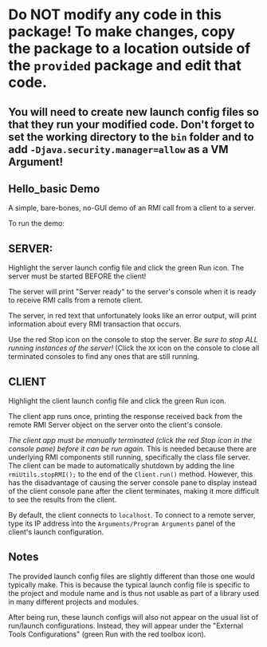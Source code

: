 # Do NOT modify any code in this package!   To make changes, copy the package to a location outside of the `provided` package and edit that code.

## You will need to create new launch config files so that they run your modified code.  Don't forget to set the working directory to the `bin` folder and to add `-Djava.security.manager=allow` as a VM Argument!

## Hello_basic Demo
A simple, bare-bones, no-GUI demo of an RMI call from a client to a server.

To run the demo:

## SERVER:  
Highlight the server launch config file and click the green Run icon.   The server must be started BEFORE the client!

The server will print "Server ready" to the server's console when it is ready to receive RMI calls from a remote client.

The server, in red text that unfortunately looks like an error output, will print information about every RMI transaction that occurs.

Use the red Stop icon on the console to stop the server.  *Be sure to stop ALL running instances of the server!*  (Click the `XX` icon on the console to close all terminated consoles to find any ones that are still running.


## CLIENT
Highlight the client launch config file and click the green Run icon.

The client app runs once, printing the response received back from the remote RMI Server object on the server onto the client's console.

*The client app must be manually terminated (click the red Stop icon in the console pane) before it can be run again.*  This is needed because there are underlying RMI components still running, specifically the class file server.   The client can be made to automatically shutdown by adding the line `rmiUtils.stopRMI();` to the end of the `Client.run()` method.  However, this has the disadvantage of causing the server console pane to display instead of the client console pane after the client terminates, making it more difficult to see the results from the client. 

By default, the client connects to `localhost`.  To connect to a remote server, type its IP address into the `Arguments/Program Arguments` panel of the client's launch configuration.

## Notes

The provided launch config files are slightly different than those one would typically make.  This is because the typical launch config file is specific to the project and module name and is thus not usable as part of a library used in many different projects and modules.   

After being run, these launch configs will also not appear on the usual list of run/launch configurations.  Instead, they will appear under the "External Tools Configurations" (green Run with the red toolbox icon).
  
